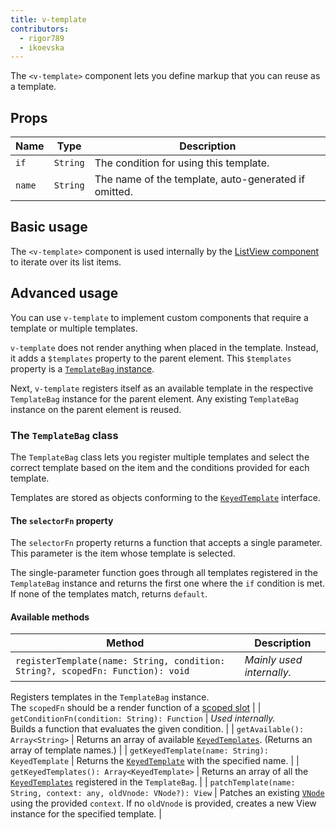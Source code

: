 ```yaml
---
title: v-template
contributors:
  - rigor789
  - ikoevska
---
```

The `<v-template>` component lets you define markup that you can reuse as a template.

## Props

| Name   | Type     | Description                                          |
| ------ | -------- | ---------------------------------------------------- |
| `if`   | `String` | The condition for using this template.               |
| `name` | `String` | The name of the template, auto-generated if omitted. |

## Basic usage

The `<v-template>` component is used internally by the [ListView component](/en/docs/elements/components/list-view) to iterate over its list items.

## Advanced usage

You can use `v-template` to implement custom components that require a template or multiple templates.

`v-template` does not render anything when placed in the template. Instead, it adds a `$templates` property to the parent element. This `$templates` property is a [`TemplateBag` instance](https://github.com/nativescript-vue/nativescript-vue/blob/master/platform/nativescript/runtime/components/v-template.js#L36).

Next, `v-template` registers itself as an available template in the respective `TemplateBag` instance for the parent element. Any existing `TemplateBag` instance on the parent element is reused.

### The `TemplateBag` class

The `TemplateBag` class lets you register multiple templates and select the correct template based on the item and the conditions provided for each template.

Templates are stored as objects conforming to the [`KeyedTemplate`](https://docs.nativescript.org/api-reference/interfaces/_ui_core_view_.keyedtemplate) interface.

#### The `selectorFn` property

The `selectorFn` property returns a function that accepts a single parameter. This parameter is the item whose template is selected.

The single-parameter function goes through all templates registered in the `TemplateBag` instance and returns the first one where the `if` condition is met. If none of the templates match, returns `default`.

#### Available methods

| Method                                                                         | Description                                                                                                                                                                                                        |
| ------------------------------------------------------------------------------ | ------------------------------------------------------------------------------------------------------------------------------------------------------------------------------------------------------------------ |
| `registerTemplate(name: String, condition: String?, scopedFn: Function): void` | _Mainly used internally._  
Registers templates in the `TemplateBag` instance.  
The `scopedFn` should be a render function of a [scoped slot](https://vuejs.org/v2/guide/components.html#Scoped-Slots)          |
| `getConditionFn(condition: String): Function`                                  | _Used internally._  
Builds a function that evaluates the given condition.                                                                                                                                       |
| `getAvailable(): Array<String>`                                          | Returns an array of available [`KeyedTemplates`](https://docs.nativescript.org/api-reference/interfaces/_ui_core_view_.keyedtemplate). (Returns an array of template names.)                                       |
| `getKeyedTemplate(name: String): KeyedTemplate`                                | Returns the [`KeyedTemplate`](https://docs.nativescript.org/api-reference/interfaces/_ui_core_view_.keyedtemplate) with the specified name.                                                                        |
| `getKeyedTemplates(): Array<KeyedTemplate>`                              | Returns an array of all the [`KeyedTemplates`](https://docs.nativescript.org/api-reference/interfaces/_ui_core_view_.keyedtemplate) registered in the `TemplateBag`.                                               |
| `patchTemplate(name: String, context: any, oldVnode: VNode?): View`            | Patches an existing [`VNode`](https://vuejs.org/v2/guide/render-function.html#The-Virtual-DOM) using the provided `context`. If no `oldVnode` is provided, creates a new View instance for the specified template. |